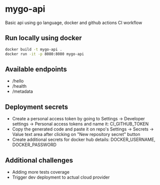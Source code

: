 # mygo-api
Basic api using go language, docker and github actions CI workflow

## Run locally using docker 
```bash
docker build -t mygo-api .   
docker run -it -p 8080:8080 mygo-api
```
## Available endpoints
- /hello    
- /health
- /metadata

## Deployment secrets
- Create a personal access token by going to Settings -> Developer settings -> Personal access tokens and name it: CI_GITHUB_TOKEN
- Copy the generated code and paste it on repo's Settings -> Secrets -> Value text area after clicking on "New repository secret" button
- Create additional secrets for docker hub details: DOCKER_USERNAME, DOCKER_PASSWORD

## Additional challenges
- Adding more tests coverage
- Trigger dev deployment to actual cloud provider



